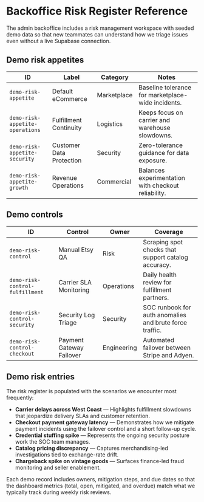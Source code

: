 # Backoffice Risk Register Reference

The admin backoffice includes a risk management workspace with seeded demo data so that new
teammates can understand how we triage issues even without a live Supabase connection.

## Demo risk appetites

| ID | Label | Category | Notes |
| --- | --- | --- | --- |
| `demo-risk-appetite` | Default eCommerce | Marketplace | Baseline tolerance for marketplace-wide incidents. |
| `demo-risk-appetite-operations` | Fulfillment Continuity | Logistics | Keeps focus on carrier and warehouse slowdowns. |
| `demo-risk-appetite-security` | Customer Data Protection | Security | Zero-tolerance guidance for data exposure. |
| `demo-risk-appetite-growth` | Revenue Operations | Commercial | Balances experimentation with checkout reliability. |

## Demo controls

| ID | Control | Owner | Coverage |
| --- | --- | --- | --- |
| `demo-risk-control` | Manual Etsy QA | Risk | Scraping spot checks that support catalog accuracy. |
| `demo-risk-control-fulfillment` | Carrier SLA Monitoring | Operations | Daily health review for fulfillment partners. |
| `demo-risk-control-security` | Security Log Triage | Security | SOC runbook for auth anomalies and brute force traffic. |
| `demo-risk-control-checkout` | Payment Gateway Failover | Engineering | Automated failover between Stripe and Adyen. |

## Demo risk entries

The risk register is populated with the scenarios we encounter most frequently:

- **Carrier delays across West Coast** — Highlights fulfillment slowdowns that jeopardize delivery SLAs
  and customer retention.
- **Checkout payment gateway latency** — Demonstrates how we mitigate payment incidents using the
  failover control and a short follow-up cycle.
- **Credential stuffing spike** — Represents the ongoing security posture work the SOC team manages.
- **Catalog pricing discrepancy** — Captures merchandising-led investigations tied to exchange-rate drift.
- **Chargeback spike on vintage goods** — Surfaces finance-led fraud monitoring and seller enablement.

Each demo record includes owners, mitigation steps, and due dates so that the dashboard metrics (total,
open, mitigated, and overdue) match what we typically track during weekly risk reviews.
